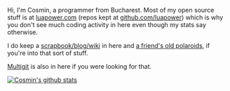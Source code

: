 Hi, I'm Cosmin, a programmer from Bucharest. Most of my open source stuff is at [luapower.com](https://luapower.com) (repos kept at [github.com/luapower](https://github.com/luapower)) which is why you don't see much coding activity in here even though my stats say otherwise.

I do keep a [scrapbook/blog/wiki](https://github.com/capr/scrapbook) in here and [a friend's old polaroids](https://rawgit.com/capr/oldbeat/master/index.html), if you're into that sort of stuff.

[Multigit](https://github.com/capr/mgit) is also in here if you were looking for that.

[![Cosmin's github stats](https://github-readme-stats.vercel.app/api?username=capr)](https://github.com/anuraghazra/github-readme-stats)
